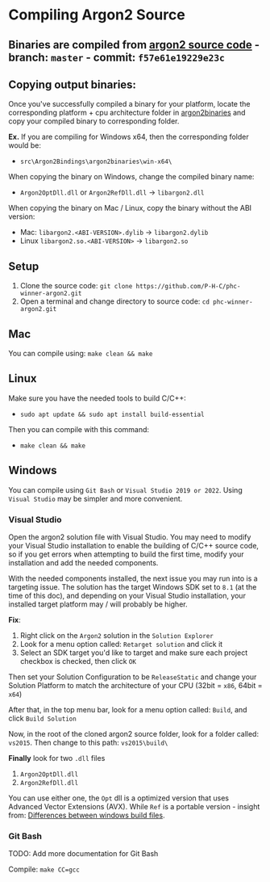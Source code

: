 # Compiling Argon2 Source

## Binaries are compiled from [argon2 source code](https://github.com/P-H-C/phc-winner-argon2) - branch: `master` - commit: `f57e61e19229e23c`

## Copying output binaries:

Once you've successfully compiled a binary for your platform, locate the corresponding platform + cpu architecture
folder in [argon2binaries](../src/Argon2Bindings/argon2binaries) and copy your compiled binary to corresponding folder.

**Ex.** If you are compiling for Windows x64, then the corresponding folder would be:

- `src\Argon2Bindings\argon2binaries\win-x64\`

When copying the binary on Windows, change the compiled binary name:

- `Argon2OptDll.dll` or `Argon2RefDll.dll` &#8594; `libargon2.dll`

When copying the binary on Mac / Linux, copy the binary without the ABI version:

- Mac:  `libargon2.<ABI-VERSION>.dylib` &#8594; `libargon2.dylib`
- Linux `libargon2.so.<ABI-VERSION>`    &#8594; `libargon2.so`

## Setup

1. Clone the source code: `git clone https://github.com/P-H-C/phc-winner-argon2.git`
2. Open a terminal and change directory to source code: `cd phc-winner-argon2.git`

## Mac

You can compile using: `make clean && make`

## Linux

Make sure you have the needed tools to build C/C++:

- `sudo apt update && sudo apt install build-essential`

Then you can compile with this command:

- `make clean && make`

## Windows

You can compile using `Git Bash` or `Visual Studio 2019 or 2022`. Using `Visual Studio` may be simpler and more
convenient.

### Visual Studio

Open the argon2 solution file with Visual Studio. You may need to modify your Visual Studio installation to enable the
building of C/C++ source code, so if you get errors when attempting to build the first time, modify your installation
and add the needed components.

With the needed components installed, the next issue you may run into is a targeting issue. The solution has the target
Windows SDK set to `8.1` (at the time of this doc), and depending on your Visual Studio installation, your installed
target platform may / will probably be higher.

**Fix**:

1. Right click on the `Argon2` solution in the `Solution Explorer`
2. Look for a menu option called: `Retarget solution` and click it
3. Select an SDK target you'd like to target and make sure each project checkbox is checked, then click `OK`

Then set your Solution Configuration to be `ReleaseStatic` and change your Solution Platform to match the architecture
of your CPU (32bit = `x86`, 64bit = `x64`)

After that, in the top menu bar, look for a menu option called: `Build`, and click `Build Solution`

Now, in the root of the cloned argon2 source folder, look for a folder called: `vs2015`. Then change to this
path: `vs2015\build\`

**Finally** look for two `.dll` files

1. `Argon2OptDll.dll`
2. `Argon2RefDll.dll`

You can use either one, the `Opt` dll is a optimized version that uses Advanced Vector Extensions (AVX). While `Ref` is
a portable version - insight
from: [Differences between windows build files](https://github.com/P-H-C/phc-winner-argon2/issues/258).

### Git Bash

TODO: Add more documentation for Git Bash

Compile: `make CC=gcc`